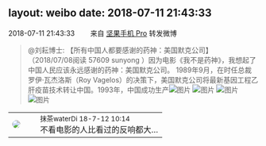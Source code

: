 layout: weibo
date: 2018-07-11 21:43:33
---
<meta name="referrer" content="no-referrer" />

2018-07-11 21:43:33  &nbsp;&nbsp;&nbsp;&nbsp;&nbsp;&nbsp; 来自 <a href="http://app.weibo.com/t/feed/Z4AgP" rel="nofollow">坚果手机 Pro</a>
转发微博
>  @刘耘博士: 【所有中国人都要感谢的药神：美国默克公司】
（2018/07/08阅读 57609
sunyong ）因为电影《我不是药神》，我想起了中国人民应该永远感谢的药神：美国默克公司。 
1989年9月，在时任总裁罗伊·瓦杰洛斯（Roy Vagelos）的决策下，美国默克公司将最新基因工程乙肝疫苗技术转让中国。1993年，中国成功生产 ​​​
>  ![图片](https://wx2.sinaimg.cn/large/be8f8847gy1ft6522bopej20eg0avjs3.jpg)
>  ![图片](https://wx1.sinaimg.cn/large/be8f8847gy1ft6523kqduj20ub0qojvw.jpg)
>  ![图片](https://wx1.sinaimg.cn/large/be8f8847gy1ft65235yi3j20yt0qotds.jpg)
>  ![图片](https://wx1.sinaimg.cn/large/be8f8847gy1ft6522sd96j20qo0r4goz.jpg)

<table style="width: 100%;">
  <tr>
    <td style="width: 40px;"><img style="border-radius:50%" src="https://tva4.sinaimg.cn/crop.7.0.735.735.50/69913cd7jw8f7htri4j2qj20ku0kfmxx.jpg?KID=imgbed,tva&Expires=1624466412&ssig=GpfQn8axg9"></td>
    <td colspan="2"><small>抹茶waterDi 18-7-12 10:14</small><br/>不看电影的人比看过的反响都大…</td>
  </tr>
</table>
